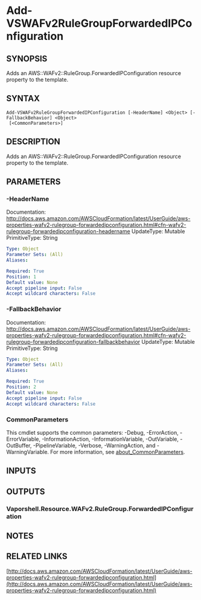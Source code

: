# Add-VSWAFv2RuleGroupForwardedIPConfiguration

## SYNOPSIS
Adds an AWS::WAFv2::RuleGroup.ForwardedIPConfiguration resource property to the template.

## SYNTAX

```
Add-VSWAFv2RuleGroupForwardedIPConfiguration [-HeaderName] <Object> [-FallbackBehavior] <Object>
 [<CommonParameters>]
```

## DESCRIPTION
Adds an AWS::WAFv2::RuleGroup.ForwardedIPConfiguration resource property to the template.

## PARAMETERS

### -HeaderName
Documentation: http://docs.aws.amazon.com/AWSCloudFormation/latest/UserGuide/aws-properties-wafv2-rulegroup-forwardedipconfiguration.html#cfn-wafv2-rulegroup-forwardedipconfiguration-headername
UpdateType: Mutable
PrimitiveType: String

```yaml
Type: Object
Parameter Sets: (All)
Aliases:

Required: True
Position: 1
Default value: None
Accept pipeline input: False
Accept wildcard characters: False
```

### -FallbackBehavior
Documentation: http://docs.aws.amazon.com/AWSCloudFormation/latest/UserGuide/aws-properties-wafv2-rulegroup-forwardedipconfiguration.html#cfn-wafv2-rulegroup-forwardedipconfiguration-fallbackbehavior
UpdateType: Mutable
PrimitiveType: String

```yaml
Type: Object
Parameter Sets: (All)
Aliases:

Required: True
Position: 2
Default value: None
Accept pipeline input: False
Accept wildcard characters: False
```

### CommonParameters
This cmdlet supports the common parameters: -Debug, -ErrorAction, -ErrorVariable, -InformationAction, -InformationVariable, -OutVariable, -OutBuffer, -PipelineVariable, -Verbose, -WarningAction, and -WarningVariable. For more information, see [about_CommonParameters](http://go.microsoft.com/fwlink/?LinkID=113216).

## INPUTS

## OUTPUTS

### Vaporshell.Resource.WAFv2.RuleGroup.ForwardedIPConfiguration
## NOTES

## RELATED LINKS

[http://docs.aws.amazon.com/AWSCloudFormation/latest/UserGuide/aws-properties-wafv2-rulegroup-forwardedipconfiguration.html](http://docs.aws.amazon.com/AWSCloudFormation/latest/UserGuide/aws-properties-wafv2-rulegroup-forwardedipconfiguration.html)

